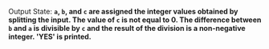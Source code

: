 Output State: **`a`, `b`, and `c` are assigned the integer values obtained by splitting the input. The value of `c` is not equal to 0. The difference between `b` and `a` is divisible by `c` and the result of the division is a non-negative integer. 'YES' is printed.**